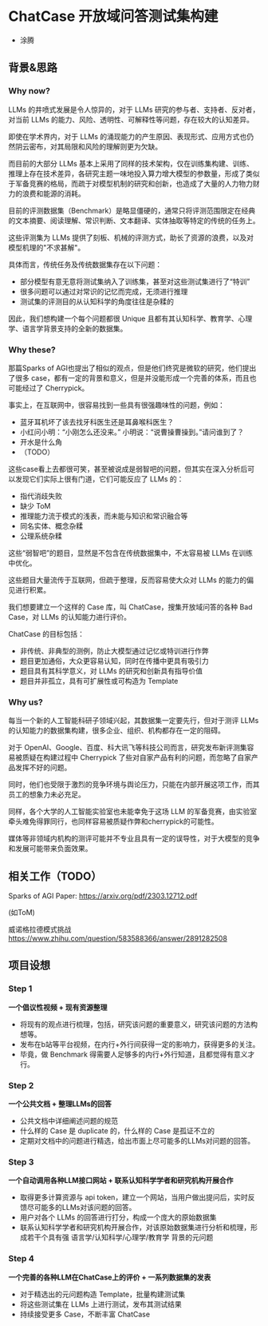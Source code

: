 # ChatCase 开放域问答测试集构建

* 涂腾

## 背景&思路 

### Why now?


LLMs 的井喷式发展是令人惊异的，对于 LLMs 研究的参与者、支持者、反对者，对当前 LLMs 的能力、风险、透明性、可解释性等问题，存在较大的认知差异。

即使在学术界内，对于 LLMs 的涌现能力的产生原因、表现形式、应用方式也仍然阴云密布，对其局限和风险的理解则更为欠缺。

而目前的大部分 LLMs 基本上采用了同样的技术架构，仅在训练集构建、训练、推理上存在技术差异，各研究主题一味地投入算力增大模型的参数量，形成了类似于军备竞赛的格局，而疏于对模型机制的研究和创新，也造成了大量的人力物力财力的浪费和能源的消耗。

目前的评测数据集（Benchmark）是略显僵硬的，通常只将评测范围限定在经典的文本摘要、阅读理解、常识判断、文本翻译、实体抽取等特定的传统的任务上。

这些评测集为 LLMs 提供了刻板、机械的评测方式，助长了资源的浪费，以及对模型机理的"不求甚解"。

具体而言，传统任务及传统数据集存在以下问题：
* 部分模型有意无意将测试集纳入了训练集，甚至对这些测试集进行了“特训”
* 很多问题可以通过对常识的记忆而完成，无须进行推理
* 测试集的评测目的从认知科学的角度往往是杂糅的

因此，我们想构建一个每个问题都很 Unique 且都有其认知科学、教育学、心理学、语言学背景支持的全新的数据集。


### Why these?

那篇Sparks of AGI也提出了相似的观点，但是他们终究是微软的研究，他们提出了很多 case，都有一定的背景和意义，但是并没能形成一个完善的体系，而且也可能经过了 Cherrypick。

事实上，在互联网中，很容易找到一些具有很强趣味性的问题，例如：

* 蓝牙耳机坏了该去找牙科医生还是耳鼻喉科医生？
* 小红问小明：“小刚怎么还没来。” 小明说：“说曹操曹操到。”请问谁到了？
* 开水是什么角
* （TODO）

这些case看上去都很可笑，甚至被说成是弱智吧的问题，但其实在深入分析后可以发现它们实际上很有门道，它们可能反应了 LLMs 的：
* 指代消歧失败
* 缺少 ToM
* 推理能力流于模式的浅表，而未能与知识和常识融合等
* 同名实体、概念杂糅
* 公理系统杂糅

这些“弱智吧”的题目，显然是不包含在传统数据集中，不太容易被 LLMs 在训练中优化。

这些题目大量流传于互联网，但疏于整理，反而容易使大众对 LLMs 的能力的偏见进行积累。

我们想要建立一个这样的 Case 库，叫 ChatCase，搜集开放域问答的各种 Bad Case，对 LLMs 的认知能力进行评价。

ChatCase 的目标包括：
* 非传统、非典型的测例，防止大模型通过记忆或特训进行作弊
* 题目更加通俗，大众更容易认知，同时在传播中更具有吸引力
* 题目具有其科学意义，对 LLMs 的研究和创新具有指导价值
* 题目并非孤立，具有可扩展性或可构造为 Template



### Why us?

每当一个新的人工智能科研子领域兴起，其数据集一定要先行，但对于测评 LLMs 的认知能力的数据集构建，很多企业、组织、机构都存在一定的阻碍。

对于 OpenAI、Google、百度、科大讯飞等科技公司而言，研究发布新评测集容易被质疑在构建过程中 Cherrypick 了些对自家产品有利的问题，而忽略了自家产品发挥不好的问题。

同时，他们也受限于激烈的竞争环境与舆论压力，只能在内部开展这项工作，而其员工的想象力未必充足。

同样，各个大学的人工智能实验室也未能幸免于这场 LLM 的军备竞赛，由实验室牵头难免得罪同行，也同样容易被质疑作弊和cherrypick的可能性。

媒体等非领域内机构的测评可能并不专业且具有一定的误导性，对于大模型的竞争和发展可能带来负面效果。

## 相关工作（TODO）

Sparks of AGI Paper: https://arxiv.org/pdf/2303.12712.pdf

(如ToM)

威诺格拉德模式挑战
https://www.zhihu.com/question/583588366/answer/2891282508



## 项目设想

### Step 1

**一个倡议性视频 + 现有资源整理**

* 将现有的观点进行梳理，包括，研究该问题的重要意义，研究该问题的方法构想等。
* 发布在b站等平台视频，在内行+外行间获得一定的影响力，获得更多的关注。
* 毕竟，做 Benchmark 得需要人足够多的内行+外行知道，且都觉得有意义才行。

### Step 2

**一个公共文档 + 整理LLMs的回答**

* 公共文档中详细阐述问题的规范
* 什么样的 Case 是 duplicate 的，什么样的 Case 是孤证不立的
* 定期对文档中的问题进行精选，给出市面上尽可能多的LLMs对问题的回答。

### Step 3

**一个自动调用各种LLM接口网站 + 联系认知科学学者和研究机构开展合作**

* 取得更多计算资源与 api token，建立一个网站，当用户做出提问后，实时反馈尽可能多的LLMs对该问题的回答。
* 用户对各个 LLMs 的回答进行打分，构成一个庞大的原始数据集
* 联系认知科学学者和研究机构开展合作，对该原始数据集进行分析和梳理，形成若干个具有强 语言学/认知科学/心理学/教育学 背景的元问题


### Step 4

**一个完善的各种LLM在ChatCase上的评价 + 一系列数据集的发表**

* 对于精选出的元问题构造 Template，批量构建测试集
* 将这些测试集在 LLMs 上进行测试，发布其测试结果
* 持续接受更多 Case，不断丰富 ChatCase

